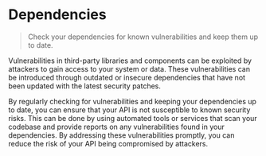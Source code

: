 # Dependencies

> Check your dependencies for known vulnerabilities and keep them up to date.

Vulnerabilities in third-party libraries and components can be exploited by attackers to gain access to your system or data. These vulnerabilities can be introduced through outdated or insecure dependencies that have not been updated with the latest security patches.

By regularly checking for vulnerabilities and keeping your dependencies up to date, you can ensure that your API is not susceptible to known security risks. This can be done by using automated tools or services that scan your codebase and provide reports on any vulnerabilities found in your dependencies. By addressing these vulnerabilities promptly, you can reduce the risk of your API being compromised by attackers.
